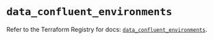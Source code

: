 # `data_confluent_environments`

Refer to the Terraform Registry for docs: [`data_confluent_environments`](https://registry.terraform.io/providers/confluentinc/confluent/2.9.0/docs/data-sources/environments).
